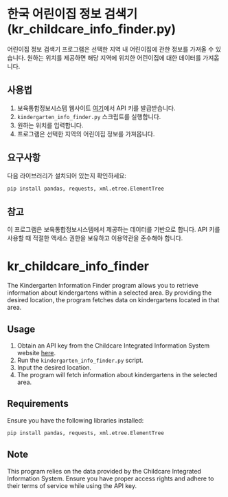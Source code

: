# 한국 어린이집 정보 검색기 (kr_childcare_info_finder.py)

어린이집 정보 검색기 프로그램은 선택한 지역 내 어린이집에 관한 정보를 가져올 수 있습니다. 원하는 위치를 제공하면 해당 지역에 위치한 어린이집에 대한 데이터를 가져옵니다.

## 사용법
1. 보육통합정보시스템 웹사이트 [여기](https://info.childcare.go.kr/info/oais/openapi/OpenApiInfoSl.jsp)에서 API 키를 발급받습니다.
2. `kindergarten_info_finder.py` 스크립트를 실행합니다.
3. 원하는 위치를 입력합니다.
4. 프로그램은 선택한 지역의 어린이집 정보를 가져옵니다.

## 요구사항
다음 라이브러리가 설치되어 있는지 확인하세요:
```cmd
pip install pandas, requests, xml.etree.ElementTree
```

## 참고
이 프로그램은 보육통합정보시스템에서 제공하는 데이터를 기반으로 합니다. API 키를 사용할 때 적절한 액세스 권한을 보유하고 이용약관을 준수해야 합니다.


# kr_childcare_info_finder

The Kindergarten Information Finder program allows you to retrieve information about kindergartens within a selected area. By providing the desired location, the program fetches data on kindergartens located in that area.

## Usage
1. Obtain an API key from the Childcare Integrated Information System website [here](https://info.childcare.go.kr/info/oais/openapi/OpenApiInfoSl.jsp).
2. Run the `kindergarten_info_finder.py` script.
3. Input the desired location.
4. The program will fetch information about kindergartens in the selected area.

## Requirements
Ensure you have the following libraries installed:
```cmd
pip install pandas, requests, xml.etree.ElementTree
```


## Note
This program relies on the data provided by the Childcare Integrated Information System. Ensure you have proper access rights and adhere to their terms of service while using the API key.
